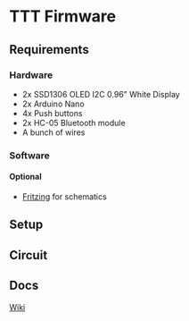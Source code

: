 # TTT Firmware
## Requirements
### Hardware
- 2x SSD1306 OLED I2C 0.96" White Display
- 2x Arduino Nano
- 4x Push buttons
- 2x HC-05 Bluetooth module
- A bunch of wires

### Software
#### Optional
 - [Fritzing](http://fritzing.org/download/) for schematics
 
## Setup

## Circuit

## Docs
[Wiki](/wiki)
